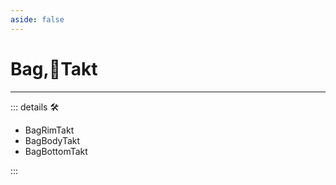 ```yaml
---
aside: false
---
```

# Bag,🔻<via>Takt</via>

---

<!-- =================================================== -->
<!-- =================================================== -->
<!-- =================================================== -->
<!-- =================================================== -->
<!-- =================================================== -->
::: details 🛠

- BagRimTakt
- BagBodyTakt
- BagBottomTakt

:::
